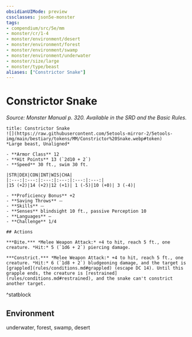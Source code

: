 ```yaml
---
obsidianUIMode: preview
cssclasses: json5e-monster
tags:
- compendium/src/5e/mm
- monster/cr/1-4
- monster/environment/desert
- monster/environment/forest
- monster/environment/swamp
- monster/environment/underwater
- monster/size/large
- monster/type/beast
aliases: ["Constrictor Snake"]
---
```

# Constrictor Snake
*Source: Monster Manual p. 320. Available in the SRD and the Basic Rules.*  

```ad-statblock
title: Constrictor Snake
![](https://raw.githubusercontent.com/5etools-mirror-2/5etools-img/main/bestiary/tokens/MM/Constrictor%20Snake.webp#token)
*Large beast, Unaligned*

- **Armor Class** 12 
- **Hit Points** 13 (`2d10 + 2`)
- **Speed** 30 ft., swim 30 ft.

|STR|DEX|CON|INT|WIS|CHA|
|:---:|:---:|:---:|:---:|:---:|:---:|
|15 (+2)|14 (+2)|12 (+1)| 1 (-5)|10 (+0)| 3 (-4)|

- **Proficiency Bonus** +2
- **Saving Throws** ⏤
- **Skills** ⏤
- **Senses** blindsight 10 ft., passive Perception 10
- **Languages** —
- **Challenge** 1/4

## Actions

***Bite.*** *Melee Weapon Attack:* +4 to hit, reach 5 ft., one creature. *Hit:* 5 (`1d6 + 2`) piercing damage.

***Constrict.*** *Melee Weapon Attack:* +4 to hit, reach 5 ft., one creature. *Hit:* 6 (`1d8 + 2`) bludgeoning damage, and the target is [grappled](rules/conditions.md#grappled) (escape DC 14). Until this grapple ends, the creature is [restrained](rules/conditions.md#restrained), and the snake can't constrict another target.
```
^statblock

## Environment

underwater, forest, swamp, desert